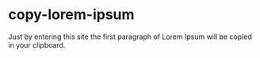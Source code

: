 # copy-lorem-ipsum
Just by entering this site the first paragraph of Lorem Ipsum will be copied in your clipboard.
